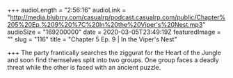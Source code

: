 +++
audioLength = "2:56:16"
audioLink = "http://media.blubrry.com/casualrp/podcast.casualrp.com/public/Chapter%205%20Ep.%209%20%7C%20In%20the%20Viper's%20Nest.mp3"
audioSize = "169200000"
date = 2020-03-05T23:49:19Z
featuredImage = ""
slug = "116"
title = "Chapter 5 Ep. 9 | In the Viper's Nest"

+++
The party frantically searches the ziggurat for the Heart of the Jungle and soon find themselves split into two groups. One group faces a deadly threat while the other is faced with an ancient puzzle.